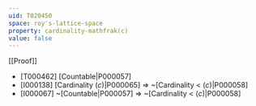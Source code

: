 ```yaml
---
uid: T020450
space: roy's-lattice-space
property: cardinality-mathfrak(c)
value: false
---
```

[[Proof]]

* [T000462] [Countable|P000057]
* [I000138] [Cardinality $\mathfrak(c)$|P000065] => ~[Cardinality < $\mathfrak(c)$|P000058]
* [I000067] ~[Countable|P000057] => ~[Cardinality < $\mathfrak(c)$|P000058]

